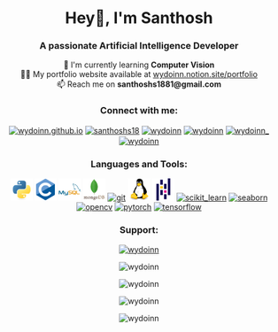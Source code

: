 <h1 align="center">Hey👋, I'm Santhosh</h1>
<h3 align="center">A passionate Artificial Intelligence Developer</h3>

<p align="center">
  🌱 I'm currently learning <strong>Computer Vision</strong><br>
  👨‍💻 My portfolio website available at <a href="https://wydoinn.notion.site/portfolio" target="_blank">wydoinn.notion.site/portfolio</a><br>
  📫 Reach me on <strong>santhoshs1881@gmail.com</strong>
</p>

<h3 align="center">Connect with me:</h3>
<p align="center">
  <a href="https://wydoinn.github.io" target="_blank"><img align="center" src="https://raw.githubusercontent.com/rahuldkjain/github-profile-readme-generator/master/src/images/icons/Social/rss.svg" alt="wydoinn.github.io" height="30" width="40" /></a>
  <a href="https://linkedin.com/in/santhoshs18" target="_blank"><img align="center" src="https://raw.githubusercontent.com/rahuldkjain/github-profile-readme-generator/master/src/images/icons/Social/linked-in-alt.svg" alt="santhoshs18" height="30" width="40" /></a>
  <a href="https://kaggle.com/wydoinn" target="_blank"><img align="center" src="https://raw.githubusercontent.com/rahuldkjain/github-profile-readme-generator/master/src/images/icons/Social/kaggle.svg" alt="wydoinn" height="30" width="40" /></a>
  <a href="https://dev.to/wydoinn" target="_blank"><img align="center" src="https://raw.githubusercontent.com/rahuldkjain/github-profile-readme-generator/master/src/images/icons/Social/devto.svg" alt="wydoinn" height="30" width="40" /></a>
  <a href="https://twitter.com/wydoinn_" target="_blank"><img align="center" src="https://raw.githubusercontent.com/rahuldkjain/github-profile-readme-generator/master/src/images/icons/Social/twitter.svg" alt="wydoinn_" height="30" width="40" /></a>
  <a href="https://instagram.com/wydoinn" target="_blank"><img align="center" src="https://raw.githubusercontent.com/rahuldkjain/github-profile-readme-generator/master/src/images/icons/Social/instagram.svg" alt="wydoinn" height="30" width="40" /></a>
</p>

<h3 align="center">Languages and Tools:</h3>
<p align="center">
  <a href="https://www.python.org" target="_blank" rel="noreferrer"><img src="https://raw.githubusercontent.com/devicons/devicon/master/icons/python/python-original.svg" alt="python" width="40" height="40"/></a>
  <a href="https://www.cprogramming.com/" target="_blank" rel="noreferrer"><img src="https://raw.githubusercontent.com/devicons/devicon/master/icons/c/c-original.svg" alt="c" width="40" height="40"/></a>
  <a href="https://www.mysql.com/" target="_blank" rel="noreferrer"><img src="https://raw.githubusercontent.com/devicons/devicon/master/icons/mysql/mysql-original-wordmark.svg" alt="mysql" width="40" height="40"/></a>
  <a href="https://www.mongodb.com/" target="_blank" rel="noreferrer"><img src="https://raw.githubusercontent.com/devicons/devicon/master/icons/mongodb/mongodb-original-wordmark.svg" alt="mongodb" width="40" height="40"/></a>
  <a href="https://git-scm.com/" target="_blank" rel="noreferrer"><img src="https://www.vectorlogo.zone/logos/git-scm/git-scm-icon.svg" alt="git" width="40" height="40"/></a>
  <a href="https://www.linux.org/" target="_blank" rel="noreferrer"><img src="https://raw.githubusercontent.com/devicons/devicon/master/icons/linux/linux-original.svg" alt="linux" width="40" height="40"/></a>
  <a href="https://pandas.pydata.org/" target="_blank" rel="noreferrer"><img src="https://raw.githubusercontent.com/devicons/devicon/2ae2a900d2f041da66e950e4d48052658d850630/icons/pandas/pandas-original.svg" alt="pandas" width="40" height="40"/></a>
  <a href="https://scikit-learn.org/" target="_blank" rel="noreferrer"><img src="https://upload.wikimedia.org/wikipedia/commons/0/05/Scikit_learn_logo_small.svg" alt="scikit_learn" width="40" height="40"/></a>
  <a href="https://seaborn.pydata.org/" target="_blank" rel="noreferrer"><img src="https://seaborn.pydata.org/_images/logo-mark-lightbg.svg" alt="seaborn" width="40" height="40"/></a>
  <a href="https://opencv.org/" target="_blank" rel="noreferrer"><img src="https://www.vectorlogo.zone/logos/opencv/opencv-icon.svg" alt="opencv" width="40" height="40"/></a>
  <a href="https://pytorch.org/" target="_blank" rel="noreferrer"><img src="https://www.vectorlogo.zone/logos/pytorch/pytorch-icon.svg" alt="pytorch" width="40" height="40"/></a>
  <a href="https://www.tensorflow.org" target="_blank" rel="noreferrer"><img src="https://www.vectorlogo.zone/logos/tensorflow/tensorflow-icon.svg" alt="tensorflow" width="40" height="40"/></a>
</p>

<h3 align="center">Support:</h3>
<p align="center">
  <a href="https://www.buymeacoffee.com/wydoinn" target="_blank">
    <img src="https://cdn.buymeacoffee.com/buttons/v2/default-yellow.png" height="50" width="210" alt="wydoinn" />
  </a>
</p>

<p align="center">
  <img src="https://komarev.com/ghpvc/?username=wydoinn&label=Profile%20views&color=0e75b6&style=flat" alt="wydoinn" />
</p>

<p align="center">
  <img src="https://github-readme-stats.vercel.app/api/top-langs?username=wydoinn&show_icons=true&locale=en&layout=compact&theme=dark" alt="wydoinn" />
</p>
<p align="center">
  <img src="https://github-readme-stats.vercel.app/api?username=wydoinn&show_icons=true&locale=en&theme=dark" alt="wydoinn" />
</p>
<p align="center">
  <img src="https://github-readme-streak-stats.herokuapp.com/?user=wydoinn&theme=dark" alt="wydoinn" />
</p>

